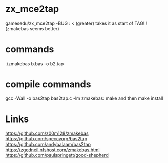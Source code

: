 # zx_mce2tap
gamesedu/zx_mce2tap
-BUG : < (greater) takes it as start of TAG!!! (zmakebas seems better)


# commands
./zmakebas b.bas -o b2.tap


# compile commands
gcc -Wall -o bas2tap bas2tap.c -lm
zmakebas: make and then make install











# Links
https://github.com/z00m128/zmakebas
https://github.com/speccyorg/bas2tap
https://github.com/andybalaam/bas2tap
https://zgedneil.nfshost.com/zmakebas.html
https://github.com/paulspringett/good-shepherd
